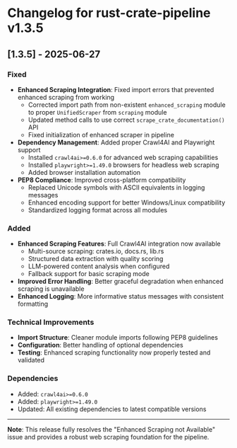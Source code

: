 # Changelog for rust-crate-pipeline v1.3.5

## [1.3.5] - 2025-06-27

### Fixed
- **Enhanced Scraping Integration**: Fixed import errors that prevented enhanced scraping from working
  - Corrected import path from non-existent `enhanced_scraping` module to proper `UnifiedScraper` from `scraping` module
  - Updated method calls to use correct `scrape_crate_documentation()` API
  - Fixed initialization of enhanced scraper in pipeline
- **Dependency Management**: Added proper Crawl4AI and Playwright support
  - Installed `crawl4ai>=0.6.0` for advanced web scraping capabilities
  - Installed `playwright>=1.49.0` browsers for headless web scraping
  - Added browser installation automation
- **PEP8 Compliance**: Improved cross-platform compatibility
  - Replaced Unicode symbols with ASCII equivalents in logging messages
  - Enhanced encoding support for better Windows/Linux compatibility
  - Standardized logging format across all modules

### Added
- **Enhanced Scraping Features**: Full Crawl4AI integration now available
  - Multi-source scraping: crates.io, docs.rs, lib.rs
  - Structured data extraction with quality scoring
  - LLM-powered content analysis when configured
  - Fallback support for basic scraping mode
- **Improved Error Handling**: Better graceful degradation when enhanced scraping is unavailable
- **Enhanced Logging**: More informative status messages with consistent formatting

### Technical Improvements
- **Import Structure**: Cleaner module imports following PEP8 guidelines
- **Configuration**: Better handling of optional dependencies
- **Testing**: Enhanced scraping functionality now properly tested and validated

### Dependencies
- Added: `crawl4ai>=0.6.0`
- Added: `playwright>=1.49.0`
- Updated: All existing dependencies to latest compatible versions

---

**Note**: This release fully resolves the "Enhanced Scraping not Available" issue and provides a robust web scraping foundation for the pipeline. 